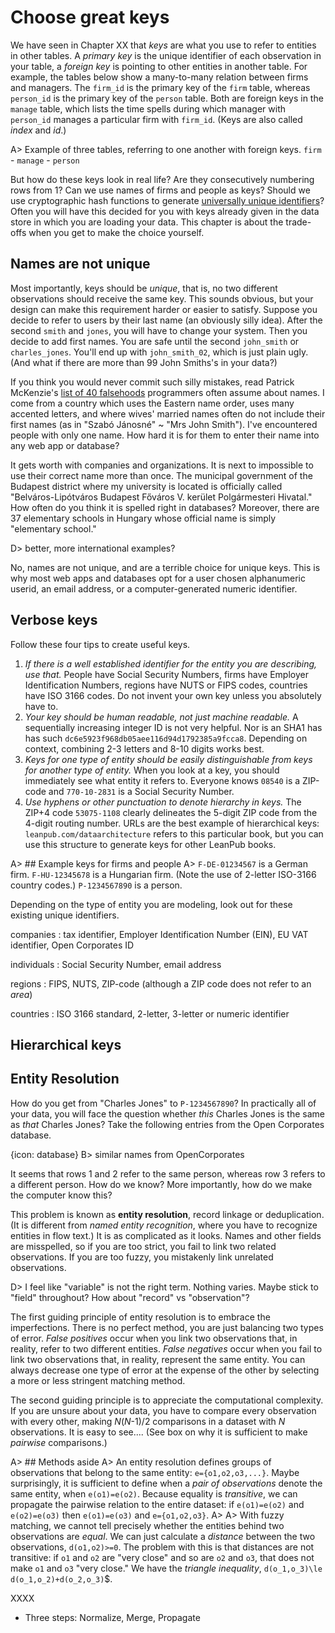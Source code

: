 # Choose great keys
We have seen in Chapter XX that _keys_ are what you use to refer to entities in other tables. A _primary key_ is the unique identifier of each observation in your table, a _foreign key_ is pointing to other entities in another table. For example, the tables below show a many-to-many relation between firms and managers. The `firm_id` is the primary key of the `firm` table, whereas `person_id` is the primary key of the `person` table. Both are foreign keys in the `manage` table, which lists the time spells during which manager with `person_id` manages a particular firm with `firm_id`. (Keys are also called _index_ and _id_.)

A> Example of three tables, referring to one another with foreign keys. `firm` - `manage` - `person`

But how do these keys look in real life? Are they consecutively numbering rows from 1? Can we use names of firms and people as keys? Should we use cryptographic hash functions to generate [universally unique identifiers](https://en.wikipedia.org/wiki/Universally_unique_identifier)? Often you will have this decided for you with keys already given in the data store in which you are loading your data. This chapter is about the trade-offs when you get to make the choice yourself.

## Names are not unique

Most importantly, keys should be _unique_, that is, no two different observations should receive the same key. This sounds obvious, but your design can make this requirement harder or easier to satisfy. Suppose you decide to refer to users by their last name (an obviously silly idea). After the second `smith` and `jones`, you will have to change your system. Then you decide to add first names. You are safe until the second `john_smith` or `charles_jones`. You'll end up with `john_smith_02`, which is just plain ugly. (And what if there are more than 99 John Smiths's in your data?) 

If you think you would never commit such silly mistakes, read Patrick McKenzie's [list of 40 falsehoods](https://www.kalzumeus.com/2010/06/17/falsehoods-programmers-believe-about-names/) programmers often assume about names. I come from a country which uses the Eastern name order, uses many accented letters, and where wives' married names often do not include their first names (as in "Szabó Jánosné" ~ "Mrs John Smith"). I've encountered people with only one name. How hard it is for them to enter their name into any web app or database?

It gets worth with companies and organizations. It is next to impossible to use their correct name more than once. The municipal government of the Budapest district where my university is located is officially called "Belváros-Lipótváros Budapest Főváros V. kerület Polgármesteri Hivatal." How often do you think it is spelled right in databases? Moreover, there are 37 elementary schools in Hungary whose official name is simply "elementary school."

D> better, more international examples?

No, names are not unique, and are a terrible choice for unique keys. This is why most web apps and databases opt for a user chosen alphanumeric userid, an email address, or a computer-generated numeric identifier.

## Verbose keys

Follow these four tips to create useful keys.

1. _If there is a well established identifier for the entity you are describing, use that._ People have Social Security Numbers, firms have Employer Identification Numbers, regions have NUTS or FIPS codes, countries have ISO 3166 codes. Do not invent your own key unless you absolutely have to. 
2. _Your key should be human readable, not just machine readable._ A sequentially increasing integer ID is not very helpful. Nor is an SHA1 has has such `dc6e5923f968db05aee116d94d1792385a9fcca8`. Depending on context, combining 2-3 letters and 8-10 digits works best.
3. _Keys for one type of entity should be easily distinguishable from keys for another type of entity._ When you look at a key, you should immediately see what entity it refers to. Everyone knows `08540` is a ZIP-code and `770-10-2831` is a Social Security Number. 
4. _Use hyphens or other punctuation to denote hierarchy in keys._ The ZIP+4 code `53075-1108` clearly delineates the 5-digit ZIP code from the 4-digit routing number. URLs are the best example of hierarchical keys: `leanpub.com/dataarchitecture` refers to this particular book, but you can use this structure to generate keys for other LeanPub books.


A> ## Example keys for firms and people
A> `F-DE-01234567` is a German firm. `F-HU-12345678` is a Hungarian firm. (Note the use of 2-letter ISO-3166 country codes.) `P-1234567890` is a person.

Depending on the type of entity you are modeling, look out for these existing unique identifiers.

companies
: tax identifier, Employer Identification Number (EIN), EU VAT identifier, Open Corporates ID

individuals
: Social Security Number, email address

regions
: FIPS, NUTS, ZIP-code (although a ZIP code does not refer to an _area_)

countries
: ISO 3166 standard, 2-letter, 3-letter or numeric identifier


## Hierarchical keys


## Entity Resolution

How do you get from "Charles Jones" to `P-1234567890`? In practically all of your data, you will face the question whether _this_ Charles Jones is the same as _that_ Charles Jones? Take the following entries from the Open Corporates database.

{icon: database}
B> similar names from OpenCorporates

It seems that rows 1 and 2 refer to the same person, whereas row 3 refers to a different person. How do we know? More importantly, how do we make the computer know this?

This problem is known as __entity resolution__, record linkage or deduplication. (It is different from _named entity recognition_, where you have to recognize entities in flow text.) It is as complicated as it looks. Names and other fields are misspelled, so if you are too strict, you fail to link two related observations. If you are too fuzzy, you mistakenly link unrelated observations.

D> I feel like "variable" is not the right term. Nothing varies. Maybe stick to "field" throughout? How about "record" vs "observation"?

The first guiding principle of entity resolution is to embrace the imperfections. There is no perfect method, you are just balancing two types of error. _False positives_ occur when you link two observations that, in reality, refer to two different entities. _False negatives_ occur when you fail to link two observations that, in reality, represent the same entity. You can always decrease one type of error at the expense of the other by selecting a more or less stringent matching method.

The second guiding principle is to appreciate the computational complexity. If you are unsure about your data, you have to compare every observation with every other, making _N_(_N_-1)/2 comparisons in a dataset with _N_ observations. It is easy to see.... (See box on why it is sufficient to make _pairwise_ comparisons.)

A> ## Methods aside
A> An entity resolution defines groups of observations that belong to the same entity: `e={o1,o2,o3,...}`. Maybe surprisingly, it is sufficient to define when a _pair of observations_ denote the same entity, when `e(o1)=e(o2)`. Because equality is _transitive_, we can propagate the pairwise relation to the entire dataset: if `e(o1)=e(o2)` and `e(o2)=e(o3)` then `e(o1)=e(o3)` and `e={o1,o2,o3}`.
A>
A> With fuzzy matching, we cannot tell precisely whether the entities behind two observations are _equal_. We can just calculate a _distance_ between the two observations, `d(o1,o2)>=0`. The problem with this is that distances are not transitive: if `o1` and `o2` are "very close" and so are `o2` and `o3`, that does not make `o1` and `o3` "very close." We have the _triangle inequality_, `d(o_1,o_3)\le d(o_1,o_2)+d(o_2,o_3)`$.

XXXX

- Three steps: Normalize, Merge, Propagate



